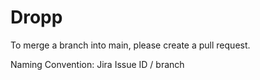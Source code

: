 # Dropp

To merge a branch into main, please create a pull request.

Naming Convention: Jira Issue ID / branch
